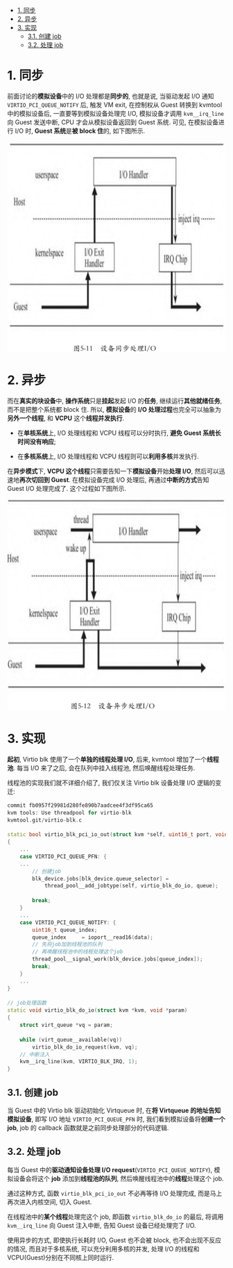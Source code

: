 <!-- @import "[TOC]" {cmd="toc" depthFrom=1 depthTo=6 orderedList=false} -->

<!-- code_chunk_output -->

- [1. 同步](#1-同步)
- [2. 异步](#2-异步)
- [3. 实现](#3-实现)
  - [3.1. 创建 job](#31-创建-job)
  - [3.2. 处理 job](#32-处理-job)

<!-- /code_chunk_output -->

# 1. 同步

前面讨论的**模拟设备**中的 I/O 处理都是**同步的**, 也就是说, 当驱动发起 I/O 通知 `VIRTIO_PCI_QUEUE_NOTIFY` 后, 触发 VM exit, 在控制权从 Guest 转换到 kvmtool 中的模拟设备后, 一直要等到模拟设备处理完 I/O, 模拟设备才调用 `kvm__irq_line` 向 Guest 发送中断, CPU 才会从模拟设备返回到 Guest 系统. 可见, 在模拟设备进行 I/O 时, **Guest 系统**是**被 block 住**的, 如下图所示.

![2024-02-27-16-39-15.png](./images/2024-02-27-16-39-15.png)

# 2. 异步

而在**真实的块设备**中, **操作系统**只是**挂起**发起 I/O 的**任务**, 继续运行**其他就绪任务**, 而不是把整个系统都 block 住. 所以, **模拟设备**的 **I/O 处理过程**也完全可以抽象为**另外一个线程**, 和 **VCPU** 这个**线程并发执行**.

* 在**单核系统**上, I/O 处理线程和 VCPU 线程可以分时执行, **避免 Guest 系统长时间没有响应**;

* 在**多核系统**上, I/O 处理线程和 VCPU 线程则可以**利用多核**并发执行.

在**异步模式**下, **VCPU 这个线程**只需要告知一下**模拟设备**开始**处理 I/O**, 然后可以迅速地**再次切回到 Guest**. 在模拟设备完成 I/O 处理后, 再通过**中断的方式**告知 Guest I/O 处理完成了. 这个过程如下图所示.

![2024-02-27-16-40-14.png](./images/2024-02-27-16-40-14.png)

# 3. 实现

**起初**, Virtio blk 使用了一个**单独的线程处理 I/O**, 后来, kvmtool 增加了一个**线程池**. 每当 I/O 来了之后, 会在队列中挂入线程池, 然后唤醒线程处理任务.

线程池的实现我们就不详细介绍了, 我们仅关注 Virtio blk 设备处理 I/O 逻辑的变迁:

```cpp
commit fb0957f29981d280fe890b7aadcee4f3df95ca65
kvm tools: Use threadpool for virtio-blk
kvmtool.git/virtio-blk.c

static bool virtio_blk_pci_io_out(struct kvm *self, uint16_t port, void *data, int size, uint32_t count)
{
    ...
	case VIRTIO_PCI_QUEUE_PFN: {
    ...
        // 创建job
		blk_device.jobs[blk_device.queue_selector] =
			thread_pool__add_jobtype(self, virtio_blk_do_io, queue);

		break;
	}
    ...
	case VIRTIO_PCI_QUEUE_NOTIFY: {
		uint16_t queue_index;
		queue_index		= ioport__read16(data);
        // 先将job加到线程池的队列
        // 再唤醒线程池中的线程处理这个job
		thread_pool__signal_work(blk_device.jobs[queue_index]);
		break;
	}
    ...
}

// job处理函数
static void virtio_blk_do_io(struct kvm *kvm, void *param)
{
	struct virt_queue *vq = param;

	while (virt_queue__available(vq))
		virtio_blk_do_io_request(kvm, vq);
    // 中断注入
	kvm__irq_line(kvm, VIRTIO_BLK_IRQ, 1);
}
```

## 3.1. 创建 job

当 Guest 中的 Virtio blk 驱动初始化 Virtqueue 时, 在**将 Virtqueue 的地址告知模拟设备**, 即写 I/O 地址 `VIRTIO_PCI_QUEUE_PFN` 时, 我们看到模拟设备将**创建一个 job**, job 的 callback 函数就是之前同步处理部分的代码逻辑.

## 3.2. 处理 job

每当 Guest 中的**驱动通知设备处理 I/O request**(`VIRTIO_PCI_QUEUE_NOTIFY`), 模拟设备会将这个 **job** 添加到**线程池的队列**, 然后唤醒线程池中的**线程**处理这个 job.

通过这种方式, 函数 `virtio_blk_pci_io_out` 不必再等待 I/O 处理完成, 而是马上再次进入内核空间, 切入 Guest.

在线程池中的**某个线程**处理完这个 job, 即函数 `virtio_blk_do_io` 的最后, 将调用 `kvm__irq_line` 向 Guest 注入中断, 告知 Guest 设备已经处理完了 I/O.

使用异步的方式, 即使执行长耗时 I/O, Guest 也不会被 block, 也不会出现不反应的情况, 而且对于多核系统, 可以充分利用多核的并发, 处理 I/O 的线程和 VCPU(Guest)分别在不同核上同时运行.